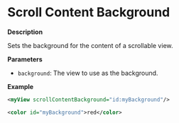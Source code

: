 # Scroll Content Background

**Description**

Sets the background for the content of a scrollable view.

**Parameters**

- `background`: The view to use as the background.

**Example**

```xml
<myView scrollContentBackground="id:myBackground"/>

<color id="myBackground">red</color>
```
